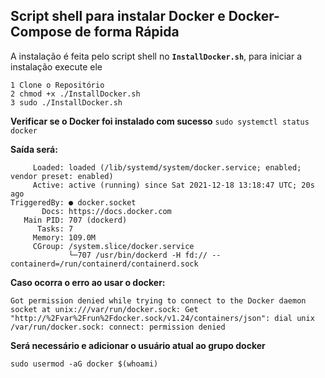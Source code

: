 ## Script shell para instalar Docker e Docker-Compose de forma Rápida

A instalação é feita pelo script shell no **`InstallDocker.sh`**, para iniciar a instalação execute ele


```
1 Clone o Repositório
2 chmod +x ./InstallDocker.sh
3 sudo ./InstallDocker.sh
```

**Verificar se o Docker foi instalado com sucesso**
`sudo systemctl status docker`

**Saída será:**
```docker.service - Docker Application Container Engine
     Loaded: loaded (/lib/systemd/system/docker.service; enabled; vendor preset: enabled)
     Active: active (running) since Sat 2021-12-18 13:18:47 UTC; 20s ago
TriggeredBy: ● docker.socket
       Docs: https://docs.docker.com
   Main PID: 707 (dockerd)
      Tasks: 7
     Memory: 109.0M
     CGroup: /system.slice/docker.service
             └─707 /usr/bin/dockerd -H fd:// --containerd=/run/containerd/containerd.sock
```


**Caso ocorra o erro ao usar o docker:**
```
Got permission denied while trying to connect to the Docker daemon socket at unix:///var/run/docker.sock: Get "http://%2Fvar%2Frun%2Fdocker.sock/v1.24/containers/json": dial unix /var/run/docker.sock: connect: permission denied
```
**Será necessário e adicionar o usuário atual ao grupo docker**

`sudo usermod -aG docker $(whoami)`
